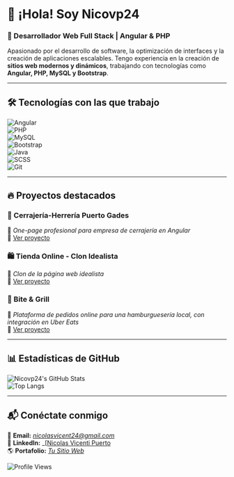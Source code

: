 # 👋 ¡Hola! Soy **Nicovp24**  

### 🚀 Desarrollador Web Full Stack | Angular & PHP  

Apasionado por el desarrollo de software, la optimización de interfaces y la creación de aplicaciones escalables. Tengo experiencia en la creación de **sitios web modernos y dinámicos**, trabajando con tecnologías como **Angular, PHP, MySQL y Bootstrap**.  

---

## 🛠️ Tecnologías con las que trabajo  

![Angular](https://img.shields.io/badge/Angular-DD0031?style=for-the-badge&logo=angular&logoColor=white)  
![PHP](https://img.shields.io/badge/PHP-777BB4?style=for-the-badge&logo=php&logoColor=white)  
![MySQL](https://img.shields.io/badge/MySQL-4479A1?style=for-the-badge&logo=mysql&logoColor=white)  
![Bootstrap](https://img.shields.io/badge/Bootstrap-7952B3?style=for-the-badge&logo=bootstrap&logoColor=white)  
![Java](https://img.shields.io/badge/Java-ED8B00?style=for-the-badge&logo=java&logoColor=white)  
![SCSS](https://img.shields.io/badge/SCSS-CC6699?style=for-the-badge&logo=sass&logoColor=white)  
![Git](https://img.shields.io/badge/Git-F05032?style=for-the-badge&logo=git&logoColor=white)  

---

## 🔥 Proyectos destacados  

### **🔑 Cerrajería-Herrería Puerto Gades**  
📌 *One-page profesional para empresa de cerrajería en Angular*  
🔗 [Ver proyecto]([#](https://github.com/Nicovp24/CerrajeriaPuertoGades))  

### **🛍️ Tienda Online - Clon Idealista**  
📌 *Clon de la página web idealista*  
🔗 [Ver proyecto]([#](https://github.com/enriqueruiz22/clon-idealista))  

### **🍔 Bite & Grill**  
📌 *Plataforma de pedidos online para una hamburguesería local, con integración en Uber Eats*  
🔗 [Ver proyecto]([#](https://github.com/celianavarrogarrido/BiteAndGrillDefinitivo))  

---

## 📊 Estadísticas de GitHub  

![Nicovp24's GitHub Stats](https://github-readme-stats.vercel.app/api?username=Nicovp24&show_icons=true&theme=tokyonight)  
![Top Langs](https://github-readme-stats.vercel.app/api/top-langs/?username=Nicovp24&layout=compact&theme=tokyonight)  

---

## 📬 Conéctate conmigo  

📧 **Email:** _[nicolasvicent24@gmail.com](mailto:nicolasvicent24@gmail.com)_  
🔗 **LinkedIn:** _[[Nicolas Vicenti Puerto](https://www.linkedin.com/in/nicol%C3%A1s-vicenti-puerto/)   
🌎 **Portafolio:** _[Tu Sitio Web](#)_  

![Profile Views](https://komarev.com/ghpvc/?username=Nicovp24&color=blue&style=flat)  
